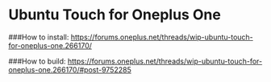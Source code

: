 # Ubuntu Touch for Oneplus One

###How to install:
https://forums.oneplus.net/threads/wip-ubuntu-touch-for-oneplus-one.266170/

###How to build:
https://forums.oneplus.net/threads/wip-ubuntu-touch-for-oneplus-one.266170/#post-9752285
